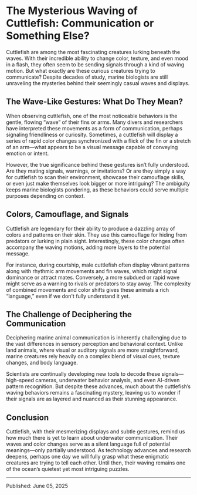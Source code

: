 # The Mysterious Waving of Cuttlefish: Communication or Something Else?

Cuttlefish are among the most fascinating creatures lurking beneath the waves. With their incredible ability to change color, texture, and even mood in a flash, they often seem to be sending signals through a kind of waving motion. But what exactly are these curious creatures trying to communicate? Despite decades of study, marine biologists are still unraveling the mysteries behind their seemingly casual waves and displays.

## The Wave-Like Gestures: What Do They Mean?

When observing cuttlefish, one of the most noticeable behaviors is the gentle, flowing “wave” of their fins or arms. Many divers and researchers have interpreted these movements as a form of communication, perhaps signaling friendliness or curiosity. Sometimes, a cuttlefish will display a series of rapid color changes synchronized with a flick of the fin or a stretch of an arm—what appears to be a visual message capable of conveying emotion or intent.

However, the true significance behind these gestures isn’t fully understood. Are they mating signals, warnings, or invitations? Or are they simply a way for cuttlefish to scan their environment, showcase their camouflage skills, or even just make themselves look bigger or more intriguing? The ambiguity keeps marine biologists pondering, as these behaviors could serve multiple purposes depending on context.

## Colors, Camouflage, and Signals

Cuttlefish are legendary for their ability to produce a dazzling array of colors and patterns on their skin. They use this camouflage for hiding from predators or lurking in plain sight. Interestingly, these color changes often accompany the waving motions, adding more layers to the potential message.

For instance, during courtship, male cuttlefish often display vibrant patterns along with rhythmic arm movements and fin waves, which might signal dominance or attract mates. Conversely, a more subdued or rapid wave might serve as a warning to rivals or predators to stay away. The complexity of combined movements and color shifts gives these animals a rich “language,” even if we don't fully understand it yet.

## The Challenge of Deciphering the Communication

Deciphering marine animal communication is inherently challenging due to the vast differences in sensory perception and behavioral context. Unlike land animals, where visual or auditory signals are more straightforward, marine creatures rely heavily on a complex blend of visual cues, texture changes, and body language.

Scientists are continually developing new tools to decode these signals—high-speed cameras, underwater behavior analysis, and even AI-driven pattern recognition. But despite these advances, much about the cuttlefish’s waving behaviors remains a fascinating mystery, leaving us to wonder if their signals are as layered and nuanced as their stunning appearance.

## Conclusion

Cuttlefish, with their mesmerizing displays and subtle gestures, remind us how much there is yet to learn about underwater communication. Their waves and color changes serve as a silent language full of potential meanings—only partially understood. As technology advances and research deepens, perhaps one day we will fully grasp what these enigmatic creatures are trying to tell each other. Until then, their waving remains one of the ocean’s quietest yet most intriguing puzzles.

---

Published: June 05, 2025
